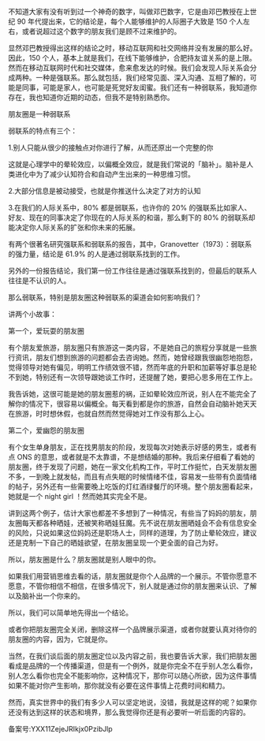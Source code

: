 不知道大家有没有听到过一个神奇的数字，叫做邓巴数字，它是由邓巴教授在上世纪 90 年代提出来，它的结论是，每个人能够维护的人际圈子大致是 150 个人左右，或者说超过这个数字的朋友我们是顾不过来维护的。

显然邓巴教授得出这样的结论之时，移动互联网和社交网络并没有发展的那么好。因此，150 个人，基本上就是我们，在线下能够维护，合肥持友谊关系的是上限。然而在移动互联网时代和社交媒体，愈来愈发达的时候。我们会发现人际关系会分成两种。一种是强联系。那么就包括，我们经常见面、深入沟通、互相了解的，可能是同事，可能是家人，也可能是死党好友闺蜜。我们还有一种弱联系，我知道你存在，我也知道你近期的动态，但我不是特别熟悉你。

朋友圈是一种弱联系 

弱联系的特点有三个：

1.别人只能从很少的接触点对你进行了解，从而还原出一个完整的你

这就是心理学中的晕轮效应，以偏概全效应，就是我们常说的「脑补」。脑补是人类进化中为了减少认知符合和自动产生出来的一种思维习惯。

2.大部分信息是被动接受，也就是你推送什么决定了对方的认知

3.在我们的人际关系中，80\% 都是弱联系，也许你的 20\% 的强联系比如家人、好友、现在的同事决定了你现在的人际关系的和谐，那么剩下的 80\% 的弱联系却能决定你人际关系的扩张和你未来的拓展。

有两个很著名研究强联系和弱联系的报告，其中，Granovetter（1973）：弱联系的强力量，结论是 61.9\% 的人是通过弱联系找到的工作。

另外的一份报告结论，我们第一份工作往往是通过强联系找到的，但最后的联系人往往是不认识的人。

那么弱联系，特别是朋友圈这种弱联系的渠道会如何影响我们？

讲两个小故事：

第一个，爱玩耍的朋友圈

有个朋友爱旅游，朋友圈只有旅游这一类内容，不是她自己的旅程分享就是一些旅行资讯，朋友们想到旅游的问题都会去咨询她。然而，她曾经跟我很幽怨地抱怨，觉得领导对她有偏见，明明工作绩效很不错，然而年底的升职和加薪等好事总是轮不到她，特别还有一次领导跟她谈工作时，还提醒了她，要把心思多用在工作上。

我告诉她，这很可能是她的朋友圈惹的祸，正如晕轮效应所说，别人在不能完全了解你的情况下，很容易以偏概全。每天看到都是你的旅游，自然会自动脑补她天天在旅游，时时想休假，也就自然而然觉得她对工作没有那么上心。

第二个，爱幽怨的朋友圈

有个女生单身朋友，正在找男朋友的阶段，发现每次对她表示好感的男生，或者有点 ONS 的意思，或者就是不太靠谱，不是想结婚的那种。我后来仔细看了看她的朋友圈，终于发现了问题，她在一家文化机构工作，平时工作挺忙，白天发朋友圈不多，一到晚上就发帖，而且有点失眠的时候情绪不佳，容易发一些带有负面情绪的帖子，另外还有一些需要晚上吃饭的灯红酒绿餐厅的环境。整个朋友圈看起来，她就是一个 night girl ！然而她其实完全不是。

讲到这两个例子，估计大家也都差不多想到了一种情况，有些当了妈妈的朋友，朋友圈每天都各种晒娃，还被笑称晒娃狂魔。先不说在朋友圈晒娃会不会有信息安全的风险，只说如果这位妈妈还是职场人士，同样的道理，为了防止晕轮效应，建议还是克制一下自己的晒娃欲望，在朋友圈呈现一个更全面的自己为好。

所以，朋友圈是什么？朋友圈就是别人眼中的你。

如果我们用营销思维去看的话，朋友圈就是你个人品牌的一个展示。不管你愿意不愿意，不管你相信不相信，在很多情况下，别人就是通过你的朋友圈来认识、了解以及脑补出一个你来的。

所以，我们可以简单地先得出一个结论。

或者你把朋友圈完全关闭，删除这样一个品牌展示渠道，或者你就要认真对待你的朋友圈的内容，因为，它就是你。

当然，在我们谈后面的朋友圈定位以及内容之前，我也要告诉大家，我们把朋友圈看成是品牌的一个传播渠道，但是有一个例外，就是你完全不在乎别人怎么看你，别人怎么看你也完全不能影响你，这种情况下，那你可以随心所欲，因为这件事情如果不能对你产生影响，那你就没有必要在这件事情上花费时间和精力。

然而，真实世界中的我们有多少人可以坚定地说，没错，我就是这样的呢？如果你还没有达到这样的状态和境界，那么我觉得你还是有必要听一听后面的内容的。

备案号:YXX11ZejeJRIkjx0PzibJlp
